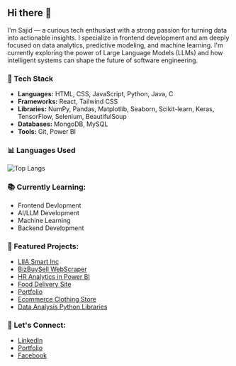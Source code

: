 ## Hi there 👋
I'm Sajid — a curious tech enthusiast with a strong passion for turning data into actionable insights. I specialize in frontend development and am deeply focused on data analytics, predictive modeling, and machine learning. I'm currently exploring the power of Large Language Models (LLMs) and how intelligent systems can shape the future of software engineering.

### 🔧 Tech Stack
- **Languages:** HTML, CSS, JavaScript, Python, Java, C  
- **Frameworks:** React, Tailwind CSS  
- **Libraries:** NumPy, Pandas, Matplotlib, Seaborn, Scikit-learn, Keras, TensorFlow, Selenium, BeautifulSoup  
- **Databases:** MongoDB, MySQL  
- **Tools:** Git, Power BI

### 📊 Languages Used
![Top Langs](https://github-readme-stats.vercel.app/api/top-langs/?username=sezid&layout=compact&theme=tokyonight)



### 📚 Currently Learning:
- Frontend Devlopment
- AI/LLM Development
- Machine Learning
- Backend Development


### 🚀 Featured Projects:
- [LIIA Smart Inc](https://elegant-cocada-a2465e.netlify.app)
- [BizBuySell WebScraper](https://github.com/sezid/bizbuysell-webscraper)
- [HR Analytics in Power BI](https://github.com/sezid/hr_analytics)
- [Food Delivery Site](https://github.com/sezid/khidaaa)
- [Portfolio](https://github.com/sezid/my-profile)
- [Ecommerce Clothing Store](https://github.com/sezid/e-commerce)
- [Data Analysis Python Libraries](https://github.com/sezid/data-analysis)



### 🤝 Let's Connect:
- [LinkedIn](https://www.linkedin.com/in/sezid)
- [Portfolio](https://sezid.netlify.app/)
- [Facebook](https://www.facebook.com/itssezid)


